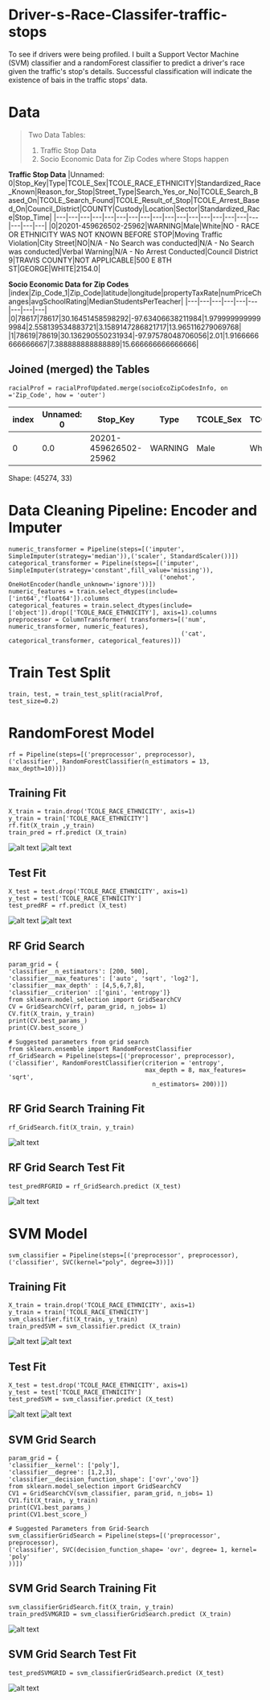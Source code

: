 # Driver-s-Race-Classifer-traffic-stops
To see if drivers were being profiled. I built a Support Vector Machine (SVM) classifier and a randomForest  classifier to predict a driver's race given the traffic's stop's details. Successful classification will indicate the existence of bais in the traffic stops' data.

# Data
 > Two Data Tables:
 > 1. Traffic Stop Data
 > 2. Socio Economic Data for Zip Codes where Stops happen

**Traffic Stop Data**
|Unnamed: 0|Stop\_Key|Type|TCOLE\_Sex|TCOLE\_RACE_ETHNICITY|Standardized\_Race_Known|Reason\_for_Stop|Street\_Type|Search\_Yes_or_No|TCOLE\_Search_Based_On|TCOLE\_Search_Found|TCOLE\_Result_of_Stop|TCOLE\_Arrest_Based_On|Council\_District|COUNTY|Custody|Location|Sector|Standardized\_Race|Stop\_Time|
|---|---|---|---|---|---|---|---|---|---|---|---|---|---|---|---|---|---|---|---|
|0|20201-459626502-25962|WARNING|Male|White|NO - RACE OR ETHNICITY WAS NOT KNOWN BEFORE STOP|Moving Traffic Violation|City Street|NO|N/A - No Search was conducted|N/A - No Search was conducted|Verbal Warning|N/A - No Arrest Conducted|Council District 9|TRAVIS COUNTY|NOT APPLICABLE|500 E 8TH ST|GEORGE|WHITE|2154\.0|


**Socio Economic Data for Zip Codes**
|index|Zip\_Code_1|Zip\_Code|latitude|longitude|propertyTaxRate|numPriceChanges|avgSchoolRating|MedianStudentsPerTeacher|
|---|---|---|---|---|---|---|---|---|
|0|78617|78617|30\.16451458598292|-97\.63406638211984|1\.9799999999999984|2\.558139534883721|3\.1589147286821717|13\.965116279069768|
|1|78619|78619|30\.136290550231934|-97\.97578048706056|2\.01|1\.9166666666666667|7\.388888888888889|15\.666666666666666|

## Joined (merged) the Tables
``` {.python}
racialProf = racialProfUpdated.merge(socioEcoZipCodesInfo, on ='Zip_Code', how = 'outer')
```
|index|Unnamed: 0|Stop\_Key|Type|TCOLE\_Sex|TCOLE\_RACE_ETHNICITY|Standardized\_Race_Known|Reason\_for_Stop|Street\_Type|Search\_Yes_or_No|TCOLE\_Search_Based_On|TCOLE\_Search_Found|TCOLE\_Result_of_Stop|TCOLE\_Arrest_Based_On|Council\_District|COUNTY|Custody|Location|Sector|Standardized\_Race|Stop\_Time|
|---|---|---|---|---|---|---|---|---|---|---|---|---|---|---|---|---|---|---|---|---|
|0|0\.0|20201-459626502-25962|WARNING|Male|White|NO - RACE OR ETHNICITY WAS NOT KNOWN BEFORE STOP|Moving Traffic Violation|City Street|NO|N/A - No Search was conducted|N/A - No Search was conducted|Verbal Warning|N/A - No Arrest Conducted|Council District 9|TRAVIS COUNTY|NOT APPLICABLE|500 E 8TH ST|GEORGE|WHITE|2154\.0|

Shape: (45274, 33)

#  Data Cleaning Pipeline: Encoder and Imputer
``` {.python}
numeric_transformer = Pipeline(steps=[('imputer', SimpleImputer(strategy='median')),('scaler', StandardScaler())])
categorical_transformer = Pipeline(steps=[('imputer', SimpleImputer(strategy='constant',fill_value='missing')),
                                          ('onehot', OneHotEncoder(handle_unknown='ignore'))])
numeric_features = train.select_dtypes(include=['int64','float64']).columns
categorical_features = train.select_dtypes(include=['object']).drop(['TCOLE_RACE_ETHNICITY'], axis=1).columns
preprocessor = ColumnTransformer( transformers=[('num', numeric_transformer, numeric_features),
                                                ('cat', categorical_transformer, categorical_features)])
```

# Train Test Split
``` {.python}
train, test, = train_test_split(racialProf,
test_size=0.2)
```

# RandomForest Model
``` {.python}
rf = Pipeline(steps=[('preprocessor', preprocessor),
('classifier', RandomForestClassifier(n_estimators = 13, max_depth=10))])
```
## Training Fit
``` {.python}
X_train = train.drop('TCOLE_RACE_ETHNICITY', axis=1)
y_train = train['TCOLE_RACE_ETHNICITY']
rf.fit(X_train ,y_train)
train_pred = rf.predict (X_train)
```
![alt text](https://github.com/Kovenda/Driver-s-Race-Classifer-traffic-stops/blob/main/images-and-plots/rfTCM.png?raw=true)
![alt text](https://github.com/Kovenda/Driver-s-Race-Classifer-traffic-stops/blob/main/images-and-plots/rfTLC.png?raw=true)


## Test Fit
``` {.python}
X_test = test.drop('TCOLE_RACE_ETHNICITY', axis=1)
y_test = test['TCOLE_RACE_ETHNICITY']
test_predRF = rf.predict (X_test)
```
![alt text](https://github.com/Kovenda/Driver-s-Race-Classifer-traffic-stops/blob/main/images-and-plots/rfTesCM.png?raw=true)
![alt text](https://github.com/Kovenda/Driver-s-Race-Classifer-traffic-stops/blob/main/images-and-plots/rfTesLC.png?raw=true)

## RF Grid Search
``` {.python}
param_grid = {
'classifier__n_estimators': [200, 500],
'classifier__max_features': ['auto', 'sqrt', 'log2'],
'classifier__max_depth' : [4,5,6,7,8],
'classifier__criterion' :['gini', 'entropy']}
from sklearn.model_selection import GridSearchCV
CV = GridSearchCV(rf, param_grid, n_jobs= 1)
CV.fit(X_train, y_train)
print(CV.best_params_)
print(CV.best_score_)

# Suggested parameters from grid search
from sklearn.ensemble import RandomForestClassifier
rf_GridSearch = Pipeline(steps=[('preprocessor', preprocessor),
('classifier', RandomForestClassifier(criterion = 'entropy', 
                                      max_depth = 8, max_features= 'sqrt',
                                        n_estimators= 200))])

```

## RF Grid Search Training Fit
``` {.python}
rf_GridSearch.fit(X_train, y_train)
```
![alt text](https://github.com/Kovenda/Driver-s-Race-Classifer-traffic-stops/blob/main/images-and-plots/rf-gs-T.png?raw=true)

## RF Grid Search Test Fit
``` {.python}
test_predRFGRID = rf_GridSearch.predict (X_test)
```
![alt text](https://github.com/Kovenda/Driver-s-Race-Classifer-traffic-stops/blob/main/images-and-plots/rf-gs-Tes.png?raw=true)

# SVM Model
``` {.python}
svm_classifier = Pipeline(steps=[('preprocessor', preprocessor),
('classifier', SVC(kernel="poly", degree=3))])
```
## Training Fit
``` {.python}
X_train = train.drop('TCOLE_RACE_ETHNICITY', axis=1)
y_train = train['TCOLE_RACE_ETHNICITY']
svm_classifier.fit(X_train, y_train)
train_predSVM = svm_classifier.predict (X_train)
```
![alt text](https://github.com/Kovenda/Driver-s-Race-Classifer-traffic-stops/blob/main/images-and-plots/svmTCM.png?raw=true)
![alt text](https://github.com/Kovenda/Driver-s-Race-Classifer-traffic-stops/blob/main/images-and-plots/svmTLC.png?raw=true)

## Test Fit
``` {.python}
X_test = test.drop('TCOLE_RACE_ETHNICITY', axis=1)
y_test = test['TCOLE_RACE_ETHNICITY']
test_predSVM = svm_classifier.predict (X_test)
```
![alt text](https://github.com/Kovenda/Driver-s-Race-Classifer-traffic-stops/blob/main/images-and-plots/svmTesCM.png?raw=true)
![alt text](https://github.com/Kovenda/Driver-s-Race-Classifer-traffic-stops/blob/main/images-and-plots/svmTesLC.png?raw=true)

## SVM Grid Search
``` {.python}
param_grid = {
'classifier__kernel': ['poly'],
'classifier__degree': [1,2,3],
'classifier__decision_function_shape': ['ovr','ovo']}
from sklearn.model_selection import GridSearchCV
CV1 = GridSearchCV(svm_classifier, param_grid, n_jobs= 1)
CV1.fit(X_train, y_train)
print(CV1.best_params_)
print(CV1.best_score_)

# Suggested Parameters from Grid-Search
svm_classifierGridSearch = Pipeline(steps=[('preprocessor', preprocessor),
('classifier', SVC(decision_function_shape= 'ovr', degree= 1, kernel= 'poly'
))])
```
## SVM Grid Search Training Fit
``` {.python}
svm_classifierGridSearch.fit(X_train, y_train)
train_predSVMGRID = svm_classifierGridSearch.predict (X_train)
```
![alt text](https://github.com/Kovenda/Driver-s-Race-Classifer-traffic-stops/blob/main/images-and-plots/svm-gs-T.png?raw=true)

## SVM Grid Search Test Fit
``` {.python}
test_predSVMGRID = svm_classifierGridSearch.predict (X_test)
```
![alt text](https://github.com/Kovenda/Driver-s-Race-Classifer-traffic-stops/blob/main/images-and-plots/svm-gs-Tes.png?raw=true)
